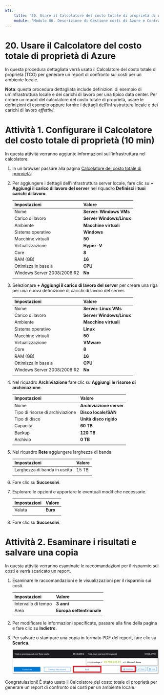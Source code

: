 ```yaml
---
wts:
    title: '20. Usare il Calcolatore del costo totale di proprietà di Azure (10 min)'
    module: 'Modulo 06. Descrizione di Gestione costi di Azure e Contratti di servizio'
---
```

# 20. Usare il Calcolatore del costo totale di proprietà di Azure


In questa procedura dettagliata verrà usato il Calcolatore del costo totale di proprietà (TCO) per generare un report di confronto sui costi per un ambiente locale.

**Nota**: questa procedura dettagliata include definizioni di esempio di un'infrastruttura locale e dei carichi di lavoro per una tipico data center. Per creare un report del calcolatore del costo totale di proprietà, usare le definizioni di esempio oppure fornire i dettagli dell'infrastruttura locale e dei carichi di lavoro *effettivi*.

# Attività 1. Configurare il Calcolatore del costo totale di proprietà (10 min)

In questa attività verranno aggiunte informazioni sull'infrastruttura nel calcolatore. 

1. In un browser passare alla pagina [Calcolatore del costo totale di proprietà](https://azure.microsoft.com/it-it/pricing/tco/calculator/).

2. Per aggiungere i dettagli dell'infrastruttura server locale, fare clic su **+ Aggiungi il carico di lavoro del server** nel riquadro **Definisci i tuoi carichi di lavoro**.

    | Impostazioni | Valore |
    | -- | -- |
    | Nome | **Server: Windows VMs** |
    | Carico di lavoro | **Server Windows/Linux** |
    | Ambiente | **Macchine virtuali** |
    | Sistema operativo | **Windows** |  
    | Macchine virtuali | **50** |
    | Virtualizzazione | **Hyper-V** |
    | Core | **8**|
    | RAM (GB) | **16** |
    | Ottimizza in base a | **CPU** |
    | Windows Server 2008/2008 R2 | **No** |
    | | |

3. Selezionare **+ Aggiungi il carico di lavoro del server** per creare una riga per una nuova definizione di carichi di lavoro del server. 

    | Impostazioni | Valore |
    | -- | -- |
    | Nome | **Server: Linux VMs** |
    | Carico di lavoro | **Server Windows/Linux** |
    | Ambiente | **Macchine virtuali** |
    | Sistema operativo | **Linux** |  
    | Macchine virtuali | **50** |
    | Virtualizzazione | **VMware** |
    | Core | **8**|
    | RAM (GB) | **16** |
    | Ottimizza in base a | **CPU** |
    | Windows Server 2008/2008 R2 | **No** |
    | | |

4. Nel riquadro **Archiviazione** fare clic su **Aggiungi le risorse di archiviazione**.

    | Impostazioni | Valore |
    | -- | -- |
    | Nome | **Archiviazione server** |
    | Tipo di risorse di archiviazione | **Disco locale/SAN** |
    | Tipo di disco | **Unità disco rigido** |
    | Capacità | **60 TB** |  
    | Backup | **120 TB** |
    | Archivio | **0 TB** |
    | | |

5. Nel riquadro **Rete** aggiungere larghezza di banda. 

    | Impostazioni | Valore |
    | -- | -- |
    | Larghezza di banda in uscita | 15 TB|
    | | |

6. Fare clic su **Successivi**.

7. Esplorare le opzioni e apportare le eventuali modifiche necessarie. 

    | Impostazioni | Valore |
    | -- | -- |
    | Valuta | **Euro** |
    | | |

8. Fare clic su **Successivi**.

# Attività 2. Esaminare i risultati e salvare una copia

In questa attività verranno esaminate le raccomandazioni per il risparmio sui costi e verrà scaricato un report. 

1. Esaminare le raccomandazioni e le visualizzazioni per il risparmio sui costi.

    | Impostazioni | Valore |
    | -- | -- |
    | Intervallo di tempo| **3 anni** |
    | Area | **Europa settentrionale** |
    | | |


2. Per modificare le informazioni specificate, passare alla fine della pagina e fare clic su **Indietro**. 

3. Per salvare o stampare una copia in formato PDF del report, fare clic su **Scarica**.

    ![Screenshot del riquadro del report del Calcolatore del costo totale di proprietà in Azure. I campi di input evidenziati e completati indicano come impostare l'intervallo di tempo del Calcolatore del costo totale di proprietà su tre anni e l'area su Europa settentrionale. Un grafo mostra la differenza tra il costo dell'infrastruttura locale e dei carichi di lavoro e il costo ridotto usando Azure.](../images/2001.png)

Congratulazioni! È stato usato il Calcolatore del costo totale di proprietà per generare un report di confronto dei costi per un ambiente locale.
